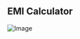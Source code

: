 ## EMI Calculator

![Image](https://github.com/user-attachments/assets/22d3fbec-2e84-489a-ae50-fa299c77cfc0)
